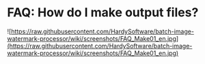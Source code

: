 # FAQ: How do I make output files? #
![https://raw.githubusercontent.com/HardySoftware/batch-image-watermark-processor/wiki/screenshots/FAQ_Make01_en.jpg](https://raw.githubusercontent.com/HardySoftware/batch-image-watermark-processor/wiki/screenshots/FAQ_Make01_en.jpg)